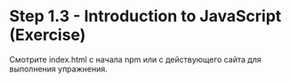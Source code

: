 # Step 1.3 - Introduction to JavaScript (Exercise)

Смотрите  index.html с начала npm или с действующего  сайта для выполнения упражнения.
